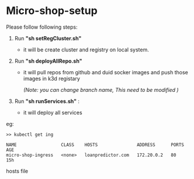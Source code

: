 # Micro-shop-setup

Please follow following steps:

1. Run **"sh setRegCluster.sh"**
    -  it will be create cluster and registry on local system.
2. Run **"sh deployAllRepo.sh"**
    -  it will pull repos from github and duid socker images and push those images in k3d registary
        
        *(Note: you can change branch name, This need to be modified )*

3. Run **"sh runServices.sh"** :
    - it will deploy all services  



eg:
```
>> kubectl get ing

NAME                 CLASS    HOSTS               ADDRESS      PORTS   AGE
micro-shop-ingress   <none>   loanpredictor.com   172.20.0.2   80      15h

```
hosts file

```

